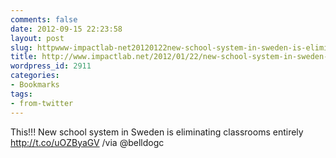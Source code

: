 ```yaml
---
comments: false
date: 2012-09-15 22:23:58
layout: post
slug: httpwww-impactlab-net20120122new-school-system-in-sweden-is-eliminating-classrooms-entirely
title: http://www.impactlab.net/2012/01/22/new-school-system-in-sweden-is-eliminating-classrooms-entirely/
wordpress_id: 2911
categories:
- Bookmarks
tags:
- from-twitter
---
```


This!!! New school system in Sweden is eliminating classrooms entirely http://t.co/uOZByaGV /via @belldogc
